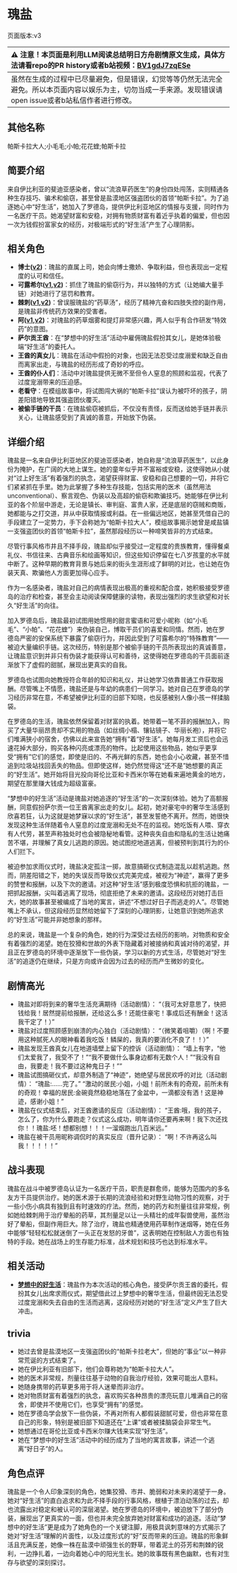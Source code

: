 # 瑰盐
页面版本:v3
 

| :warning: 注意！本页面是利用LLM阅读总结明日方舟剧情原文生成，具体方法请看repo的PR history或者b站视频：[BV1gdJ7zqESe](https://www.bilibili.com/video/BV1gdJ7zqESe/)         |
|:----------------------------|
| 虽然在生成的过程中已尽量避免，但是错误，幻觉等等仍然无法完全避免。所以本页面内容以娱乐为主，切勿当成一手来源。发现错误请open issue或者b站私信作者进行修改。|



## 其他名称
帕斯卡拉大人;小毛毛;小帕;花花蝰;帕斯卡拉
## 简要介绍
来自伊比利亚的斐迪亚感染者，曾以“流浪草药医生”的身份四处闯荡，实则精通各种生存技巧、骗术和偷窃，甚至曾是盐漠地区强盗团伙的首领“帕斯卡拉”。为了追逐她心中“好生活”，她加入了罗德岛，提供伊比利亚地区的情报与支援，同时作为一名医疗干员。她渴望财富和安稳，对拥有物质财富有着近乎执着的偏爱，但也因一次为钱假扮富家女的经历，对极端形式的“好生活”产生了心理阴影。
## 相关角色
-   **博士([v2](extended_char_bo_shi.md))**：瑰盐的直属上司，她会向博士撒娇、争取利益，但也表现出一定程度的认可和信任。
-   **可露希尔([v1](../chars/extended_char_ke_lu_xi_er.md),[v2](extended_char_ke_lu_xi_er.md))**：抓住了瑰盐的偷窃行为，并以独特的方式（让她编大量手链）对她进行了惩罚和教育。
-   **棘刺([v1](../chars/char_293_thorns.md),[v2](char_293_thorns.md))**：曾误服瑰盐的“药草汤”，经历了精神亢奋和四肢失控的副作用，是瑰盐非传统药方效果的受害者。
-   **阿([v1](../chars/char_225_haak.md),[v2](char_225_haak.md))**：对瑰盐的药草烟雾和提灯非常感兴趣，两人似乎有合作研发“特效药”的意图。
-   **萨尔贡王酋**：在“梦想中的好生活”活动中雇佣瑰盐假扮其女儿，是她体验极端“好生活”的委托人。
-   **王酋的真女儿**：瑰盐在活动中假扮的对象，也因无法忍受过度溺爱和缺乏自由而离家出走，与瑰盐的经历形成了奇妙的呼应。
-   **王酋的仆人们**：活动中对瑰盐提供无微不至但令人窒息的照顾和监视，代表了过度宠溺带来的压迫感。
-   **老看守**：在模组故事中，将试图闯大祸的“帕斯卡拉”误认为被吓坏的孩子，阴差阳错地导致其强盗团伙覆灭。
-   **被偷手链的干员**：在瑰盐偷窃被抓后，不仅没有责怪，反而送给她手链并表示关心，让瑰盐感受到了真诚的善意，开始放下伪装。
## 详细介绍
瑰盐是一名来自伊比利亚地区的斐迪亚感染者，她自称是“流浪草药医生”，以此身份为掩护，在广阔的大地上谋生。她的童年似乎并不富裕或安稳，这使得她从小就对“过上好生活”有着强烈的执念，渴望获得财富、安稳和自己想要的一切，并将它们紧紧抓在手里。她为此掌握了多种生存技能，包括实用的医术（虽然用法 unconventional）、察言观色、伪装以及高超的偷窃和欺骗技巧。她能够在伊比利亚的各个阶层中游走，无论是镇长、审判庭、富贵人家，还是底层的窃贼和商贩，她都能与之打交道，并从中获取情报或利益。在一些偏远地区，她甚至凭借自己的手段建立了一定势力，手下会称她为“帕斯卡拉大人”，模组故事揭示她曾是咸盐镇一支强盗团伙的首领“帕斯卡拉”，虽然那段经历以一种啼笑皆非的方式结束。

尽管行事风格市井且不择手段，瑰盐却似乎接受过一定程度的贵族教育，懂得餐桌礼仪、书信往来、古典音乐和绘画等知识，但这些知识停留在七八岁孩童的水平就中断了。这种早期的教育背景与她后来的街头生涯形成了鲜明的对比，也让她在伪装天真、欺骗他人方面更加得心应手。

作为一名感染者，瑰盐对自己的病情表现出极高的重视和配合度，她积极接受罗德岛的治疗和检查，甚至会主动阅读保障健康的读物，表现出强烈的求生欲望和对长久“好生活”的向往。

加入罗德岛后，瑰盐最初试图用她惯用的甜言蜜语和可爱小昵称（如“小毛毛”、“小帕”、“花花蝰”）来伪装自己，博取干员们的喜爱和同情。然而，她在罗德岛严密的安保系统下暴露了偷窃行为，并因此受到了可露希尔的“特殊教育”——被迫大量编织手链。这次经历，特别是那个被偷手链的干员所表现出的真诚善意，让瑰盐意识到并非只有伪装才能获得认可和善待，这使得她在罗德岛的干员面前逐渐放下了虚假的甜腻，展现出更真实的自我。

罗德岛也试图向她教授符合年龄的知识和礼仪，并让她学习依靠普通工作获取报酬。尽管嘴上不情愿，瑰盐还是与年幼的病患们一同学习。她对自己在罗德岛的学习经历非常在意，不希望被伊比利亚的旧部下知晓，也反感被别人像小孩一样揉脑袋。

在罗德岛的生活，瑰盐依然保留着对财富的执着。她带着一笔不菲的报酬加入，购买了大量华丽昂贵却不实用的物品（如丝绸小榻、镶钻镜子、华丽长袍），并将它们堆满狭小的宿舍，仿佛以此来宣告她“拥有”着“好生活”。她每月发工资后也会迅速花掉大部分，购买各种闪亮或漂亮的物件。比起使用这些物品，她似乎更享受“拥有”它们的感觉，即使是旧的、不再光鲜的东西，她也会小心收藏，甚至不惜追到垃圾站找回丢失的物品。但即使这样，她仍然觉得这“还不是”她想要的真正的“好生活”。她开始将目光投向哥伦比亚和卡西米尔等在她看来遍地黄金的地方，期望在那里赚大钱成为超级富豪。

“梦想中的好生活”活动是瑰盐对她追逐的“好生活”的一次深刻体验。她为了高额报酬，同意假扮萨尔贡一位王酋离家出走的女儿。起初，她对豪宅中的奢华生活感到欣喜若狂，认为这就是她梦寐以求的“好生活”，甚至发誓绝不离开。然而，她很快发现这种生活伴随着令人窒息的过度宠溺和无处不在的监视。她吃饭有人喂、穿衣有人代劳，甚至声称独处时也会被隐秘地看管。这种丧失自由和隐私的生活让她痛苦不堪，并理解了真女儿逃跑的原因。她试图挖地道逃离，但被预判到其行为的仆人们拦下。

被迫参加求雨仪式时，瑰盐决定孤注一掷，故意搞砸仪式制造混乱以趁机逃跑。然而，阴差阳错之下，她的失误反而导致仪式完美完成，被视为“神迹”，赢得了更多的赞誉和报酬，以及下次的邀请。对这种“好生活”感到极度恐惧和抗拒的瑰盐，一把抓起报酬，尖叫着逃离了现场，彻底拒绝了未来的邀请。这段经历对她打击巨大，她的故事甚至被编成了当地的寓言，讲述“不想过好日子而逃走的人”。尽管她嘴上不承认，但这段经历显然给她留下了深刻的心理阴影，让她意识到她所追求的“好生活”可能并非她想象的那样。

总的来说，瑰盐是一个复杂的角色，她的行为深受过去经历的影响，对物质和安全有着强烈的渴望。她在狡猾和世故的外表下隐藏着对被接纳和真诚对待的渴望，并且正在罗德岛的环境中逐渐放下一些伪装，学习以新的方式生活，尽管她对“好生活”的追逐仍在继续，只是方向或许会因为过去的经历而产生微妙的变化。
## 剧情高光
*   瑰盐对即将到来的奢华生活充满期待（活动剧情）：
    “（我可太好意思了，快把钱给我！居然提前给报酬，还给这么多！还能住豪宅！事成后还有酬金！这活我干定了！）”
*   瑰盐对过度照顾感到崩溃的内心独白（活动剧情）：
    “（微笑着咀嚼）（啊！不要用这种腻死人的眼神看着我吃饭！鳞屎的，我真的要消化不良了！！）”
*   瑰盐发现王酋真女儿在地道墙壁上留下的控诉（活动剧情）：
    “墙上有字，“他们太爱我了，我受不了！”“我不要做什么事身边都有无数个人！”“我没有自由，我要走！我不要过这种鬼日子！””
*   瑰盐试图搞砸仪式，却意外制造了“神迹”，她绝望与居民欢呼的对比（活动剧情）：
    “瑰盐:......完了。”
    “激动的居民:小姐，小姐！前所未有的奇观，前所未有的奇观！幸福的居民:金碗竟然稳稳地落在了金盆中，一滴都没有洒！这是神迹，感谢小姐！”
*   瑰盐在仪式结束后，对王酋邀请的反应（活动剧情）：
    “王酋:哦，我的孩子，怎么了，你为什么要跑走？仪式这么成功，明年请你还要再来啊！我下次还找你！！瑰盐:呸！想都别想！！！一溜烟跑出几百米远。”
*   瑰盐在被干员用昵称调侃时的真实反应（晋升记录）：
    “啊！不许再这么叫我！！！！！”
## 战斗表现
瑰盐在战斗中被罗德岛认证为一名医疗干员，职责是群愈师，能够为范围内的多名友方干员提供治疗。她的医术源于长期的流浪经验和对野生动物习性的观察，对于一些小伤小病具有独到且有时速效的疗法。然而，她的药方和剂量往往非常规，例如她给棘刺用于治疗晕船的药草，其剂量足以让一头精壮的成年裂兽使用，虽然治好了晕船，但副作用巨大。除了治疗，瑰盐也精通使用药草制作迷烟等，她在任务中能够“轻轻松松就迷倒了一头正在发怒的牙兽”，这表明她在控制敌人方面也有独特的手段。她在战场上的生存能力标准，战术规划和技巧也达到标准水平。
## 相关活动
-   **[梦想中的好生活](../stories/story_rosesa_set_1.md)**：瑰盐作为本次活动的核心角色，接受萨尔贡王酋的委托，假扮其女儿出席求雨仪式，期望借此过上梦想中的奢华生活，但最终因无法忍受过度宠溺和失去自由的生活而逃离，这段经历对她的“好生活”定义产生了巨大冲击。
## trivia
*   她过去曾是盐漠地区一支强盗团伙的“帕斯卡拉老大”，但她的“事业”以一种非常荒诞的方式结束了。
*   她在伊比利亚有旧部下，他们会尊称她为“帕斯卡拉大人”。
*   她的医术非常规，剂量往往基于动物的自我治疗经验，效果可能出人意料。
*   她随身携带的药草更多用于将人迷晕而非治疗。
*   她对物质财富有着强烈的执念，喜欢购买各种昂贵的漂亮玩意儿堆满自己的宿舍，即使并不使用它们，也享受“拥有”的感觉。
*   她在罗德岛学会放下一些伪装，不再对所有人都假装甜腻可爱，但也非常在意自己的形象，特别是被旧部下知道还在“上课”或者被揉脑袋会非常生气。
*   她想通过在哥伦比亚或卡西米尔赚大钱来实现“好生活”。
*   她在“梦想中的好生活”活动中的经历成为了当地的寓言故事，讲述一个逃离“好日子”的人。
## 角色点评
瑰盐是一个令人印象深刻的角色，她集狡猾、市井、脆弱和对未来的渴望于一身。她对“好生活”的直白追求和为此不择手段的行事风格，根植于漂泊动荡的过去，却也流露出对稳定和被认可的深层渴望。她在罗德岛的环境中，被迫放下了部分伪装，展现出了更真实的一面，但也并未完全放弃她对财富和成功的追逐。活动“梦想中的好生活”更是成为了她角色的一个关键注脚，用极具讽刺意味的方式揭示了她对“好生活”理解的片面性，以及过度形式的“好”反而带来的压迫。瑰盐的形象鲜活且充满反差，她像一株在盐漠中顽强生长的野草，带着泥土的芬芳和荆棘的锐利，一边挣扎着，一边向着她心中的阳光生长。她的故事既有黑色幽默，也有对生存与欲望的深刻探讨。